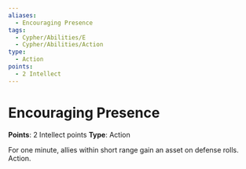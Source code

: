 ```yaml
---
aliases:
  - Encouraging Presence
tags:
  - Cypher/Abilities/E
  - Cypher/Abilities/Action
type:
  - Action
points:
  - 2 Intellect
---
```


# Encouraging Presence

**Points**: 2 Intellect points
**Type**: Action

For one minute, allies within short range gain an asset on defense rolls. Action.
